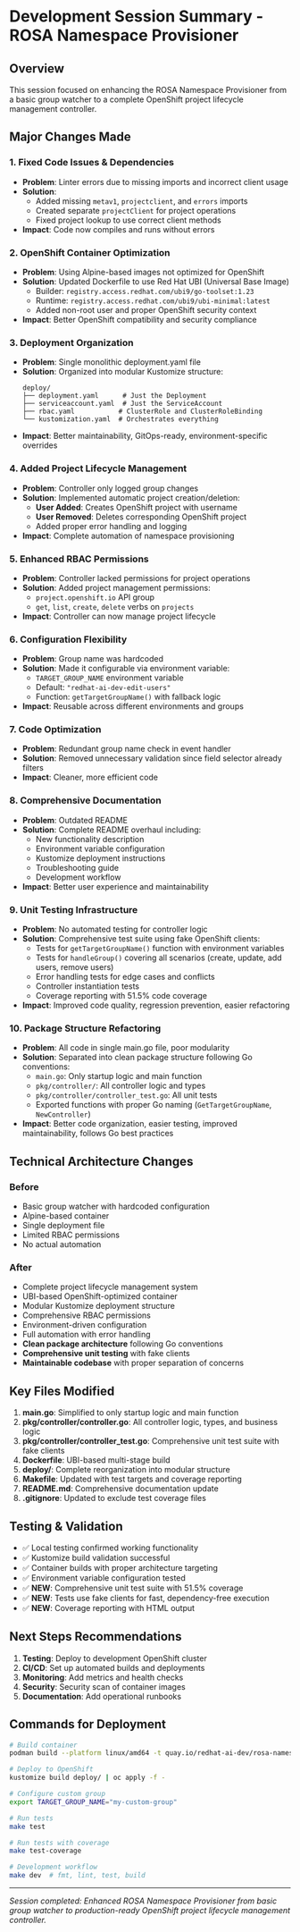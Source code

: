 # Development Session Summary - ROSA Namespace Provisioner

## Overview
This session focused on enhancing the ROSA Namespace Provisioner from a basic group watcher to a complete OpenShift project lifecycle management controller.

## Major Changes Made

### 1. Fixed Code Issues & Dependencies
- **Problem**: Linter errors due to missing imports and incorrect client usage
- **Solution**: 
  - Added missing `metav1`, `projectclient`, and `errors` imports
  - Created separate `projectClient` for project operations
  - Fixed project lookup to use correct client methods
- **Impact**: Code now compiles and runs without errors

### 2. OpenShift Container Optimization
- **Problem**: Using Alpine-based images not optimized for OpenShift
- **Solution**: Updated Dockerfile to use Red Hat UBI (Universal Base Image)
  - Builder: `registry.access.redhat.com/ubi9/go-toolset:1.23`
  - Runtime: `registry.access.redhat.com/ubi9/ubi-minimal:latest`
  - Added non-root user and proper OpenShift security context
- **Impact**: Better OpenShift compatibility and security compliance

### 3. Deployment Organization
- **Problem**: Single monolithic deployment.yaml file
- **Solution**: Organized into modular Kustomize structure:
  ```
  deploy/
  ├── deployment.yaml      # Just the Deployment
  ├── serviceaccount.yaml  # Just the ServiceAccount
  ├── rbac.yaml           # ClusterRole and ClusterRoleBinding
  └── kustomization.yaml  # Orchestrates everything
  ```
- **Impact**: Better maintainability, GitOps-ready, environment-specific overrides

### 4. Added Project Lifecycle Management
- **Problem**: Controller only logged group changes
- **Solution**: Implemented automatic project creation/deletion:
  - **User Added**: Creates OpenShift project with username
  - **User Removed**: Deletes corresponding OpenShift project
  - Added proper error handling and logging
- **Impact**: Complete automation of namespace provisioning

### 5. Enhanced RBAC Permissions
- **Problem**: Controller lacked permissions for project operations
- **Solution**: Added project management permissions:
  - `project.openshift.io` API group
  - `get`, `list`, `create`, `delete` verbs on `projects`
- **Impact**: Controller can now manage project lifecycle

### 6. Configuration Flexibility
- **Problem**: Group name was hardcoded
- **Solution**: Made it configurable via environment variable:
  - `TARGET_GROUP_NAME` environment variable
  - Default: `"redhat-ai-dev-edit-users"`
  - Function: `getTargetGroupName()` with fallback logic
- **Impact**: Reusable across different environments and groups

### 7. Code Optimization
- **Problem**: Redundant group name check in event handler
- **Solution**: Removed unnecessary validation since field selector already filters
- **Impact**: Cleaner, more efficient code

### 8. Comprehensive Documentation
- **Problem**: Outdated README
- **Solution**: Complete README overhaul including:
  - New functionality description
  - Environment variable configuration
  - Kustomize deployment instructions
  - Troubleshooting guide
  - Development workflow
- **Impact**: Better user experience and maintainability

### 9. Unit Testing Infrastructure
- **Problem**: No automated testing for controller logic
- **Solution**: Comprehensive test suite using fake OpenShift clients:
  - Tests for `getTargetGroupName()` function with environment variables
  - Tests for `handleGroup()` covering all scenarios (create, update, add users, remove users)
  - Error handling tests for edge cases and conflicts
  - Controller instantiation tests
  - Coverage reporting with 51.5% code coverage
- **Impact**: Improved code quality, regression prevention, easier refactoring

### 10. Package Structure Refactoring
- **Problem**: All code in single main.go file, poor modularity
- **Solution**: Separated into clean package structure following Go conventions:
  - `main.go`: Only startup logic and main function
  - `pkg/controller/`: All controller logic and types
  - `pkg/controller/controller_test.go`: All unit tests
  - Exported functions with proper Go naming (`GetTargetGroupName`, `NewController`)
- **Impact**: Better code organization, easier testing, improved maintainability, follows Go best practices

## Technical Architecture Changes

### Before
- Basic group watcher with hardcoded configuration
- Alpine-based container
- Single deployment file
- Limited RBAC permissions
- No actual automation

### After
- Complete project lifecycle management system
- UBI-based OpenShift-optimized container  
- Modular Kustomize deployment structure
- Comprehensive RBAC permissions
- Environment-driven configuration
- Full automation with error handling
- **Clean package architecture** following Go conventions
- **Comprehensive unit testing** with fake clients
- **Maintainable codebase** with proper separation of concerns

## Key Files Modified

1. **main.go**: Simplified to only startup logic and main function
2. **pkg/controller/controller.go**: All controller logic, types, and business logic
3. **pkg/controller/controller_test.go**: Comprehensive unit test suite with fake clients
4. **Dockerfile**: UBI-based multi-stage build
5. **deploy/**: Complete reorganization into modular structure
6. **Makefile**: Updated with test targets and coverage reporting
7. **README.md**: Comprehensive documentation update
8. **.gitignore**: Updated to exclude test coverage files

## Testing & Validation

- ✅ Local testing confirmed working functionality
- ✅ Kustomize build validation successful
- ✅ Container builds with proper architecture targeting
- ✅ Environment variable configuration tested
- ✅ **NEW**: Comprehensive unit test suite with 51.5% coverage
- ✅ **NEW**: Tests use fake clients for fast, dependency-free execution
- ✅ **NEW**: Coverage reporting with HTML output

## Next Steps Recommendations

1. **Testing**: Deploy to development OpenShift cluster
2. **CI/CD**: Set up automated builds and deployments
3. **Monitoring**: Add metrics and health checks
4. **Security**: Security scan of container images
5. **Documentation**: Add operational runbooks

## Commands for Deployment

```bash
# Build container
podman build --platform linux/amd64 -t quay.io/redhat-ai-dev/rosa-namespace-provisioner:latest .

# Deploy to OpenShift
kustomize build deploy/ | oc apply -f -

# Configure custom group
export TARGET_GROUP_NAME="my-custom-group"

# Run tests
make test

# Run tests with coverage
make test-coverage

# Development workflow
make dev  # fmt, lint, test, build
```

---
*Session completed: Enhanced ROSA Namespace Provisioner from basic group watcher to production-ready OpenShift project lifecycle management controller.* 